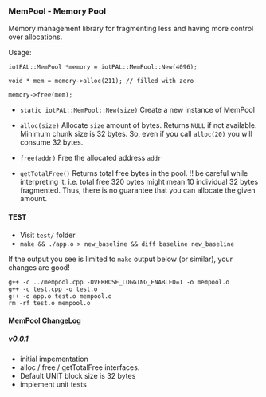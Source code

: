 ### MemPool - Memory Pool

Memory management library for fragmenting less and having more control over allocations.

Usage:
```
iotPAL::MemPool *memory = iotPAL::MemPool::New(4096);

void * mem = memory->alloc(211); // filled with zero

memory->free(mem);
```

- `static iotPAL::MemPool::New(size)`
Create a new instance of MemPool

- `alloc(size)`
Allocate `size` amount of bytes. Returns `NULL` if not available.
Minimum chunk size is 32 bytes. So, even if you call `alloc(20)`
you will consume 32 bytes.

- `free(addr)`
Free the allocated address `addr`

- `getTotalFree()`
Returns total free bytes in the pool.
!!  be careful while interpreting it.
i.e. total free 320 bytes might mean 10 individual 32 bytes fragmented.
Thus, there is no guarantee that you can allocate the given amount.

#### TEST

- Visit `test/` folder
- `make && ./app.o > new_baseline && diff baseline new_baseline`

If the output you see is limited to `make` output below (or similar), your changes are good!

```
g++ -c ../mempool.cpp -DVERBOSE_LOGGING_ENABLED=1 -o mempool.o
g++ -c test.cpp -o test.o
g++ -o app.o test.o mempool.o
rm -rf test.o mempool.o
```

#### MemPool ChangeLog

##### v0.0.1

- initial impementation
- alloc / free / getTotalFree interfaces.
- Default UNIT block size is 32 bytes
- implement unit tests

